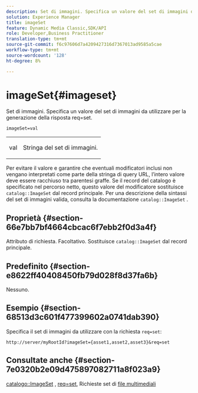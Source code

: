 ```yaml
---
description: Set di immagini. Specifica un valore del set di immagini da utilizzare per la generazione della risposta req=set.
solution: Experience Manager
title: imageSet
feature: Dynamic Media Classic,SDK/API
role: Developer,Business Practitioner
translation-type: tm+mt
source-git-commit: f6c97606d7a4209427316d7367013ad9585a5cae
workflow-type: tm+mt
source-wordcount: '128'
ht-degree: 8%

---
```



# imageSet{#imageset}

Set di immagini. Specifica un valore del set di immagini da utilizzare per la generazione della risposta req=set.

`imageSet=val`

<table id="simpletable_F697691D166C407D82233664814F4663"> 
 <tr class="strow"> 
  <td class="stentry"> <p><span class="codeph"> <span class="varname"> val</span></span> </p> </td> 
  <td class="stentry"> <p>Stringa del set di immagini. </p></td> 
 </tr> 
</table>

Per evitare il valore e garantire che eventuali modificatori inclusi non vengano interpretati come parte della stringa di query URL, l’intero valore deve essere racchiuso tra parentesi graffe. Se il record del catalogo è specificato nel percorso netto, questo valore del modificatore sostituisce `catalog::ImageSet` dal record principale. Per una descrizione della sintassi del set di immagini valida, consulta la documentazione `catalog::ImageSet` .

## Proprietà {#section-66e7bb7bf4664cbcac6f7ebb2f0d3a4f}

Attributo di richiesta. Facoltativo. Sostituisce `catalog::ImageSet` dal record principale.

## Predefinito {#section-e8622ff40408450fb79d028f8d37fa6b}

Nessuno.

## Esempio {#section-68513d3c601f477399602a0741dab390}

Specifica il set di immagini da utilizzare con la richiesta `req=set`:

`http://server/myRootId?imageSet={asset1,asset2,asset3}&req=set`

## Consultate anche {#section-7e0320b2e09d475897082711a8f023a9}

[catalogo::ImageSet](/help/aem-is-ir-api/is-api/image-catalog/image-serving-api-ref/c-image-catalog-reference/c-image-svg-data-reference/c-image-data-reference/r-imageset-cat.md) ,  [req=set](../../../../../is-api/http-ref/image-serving-api-ref/c-http-protocol-reference/c-command-reference/r-req/r-req.md#reference-907cdb4a97034db7ad94695f25552e76), Richieste set di  [file multimediali](../../../../../is-api/http-ref/image-serving-api-ref/c-http-protocol-reference/c-syntax-and-features/r-media-set-requests.md#reference-f2f2aa11208b47609fe17848d3b86a0b)
